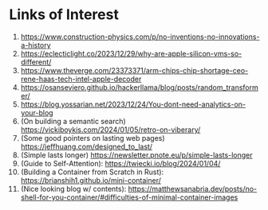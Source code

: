 # Links of Interest

1. https://www.construction-physics.com/p/no-inventions-no-innovations-a-history
2. https://eclecticlight.co/2023/12/29/why-are-apple-silicon-vms-so-different/
3. https://www.theverge.com/23373371/arm-chips-chip-shortage-ceo-rene-haas-tech-intel-apple-decoder
4. https://osanseviero.github.io/hackerllama/blog/posts/random_transformer/
5. https://blog.yossarian.net/2023/12/24/You-dont-need-analytics-on-your-blog
6. (On building a semantic search) https://vickiboykis.com/2024/01/05/retro-on-viberary/
7. (Some good pointers on lasting web pages) https://jeffhuang.com/designed_to_last/
8. (Simple lasts longer) https://newsletter.pnote.eu/p/simple-lasts-longer
9. (Guide to Self-Attention): https://twiecki.io/blog/2024/01/04/
10. (Building a Container from Scratch in Rust): https://brianshih1.github.io/mini-container/
11. (Nice looking blog w/ contents): https://matthewsanabria.dev/posts/no-shell-for-you-container/#difficulties-of-minimal-container-images

